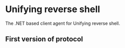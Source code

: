 # Unifying reverse shell

The .NET based client agent for Unifying reverse shell.

## First version of protocol

